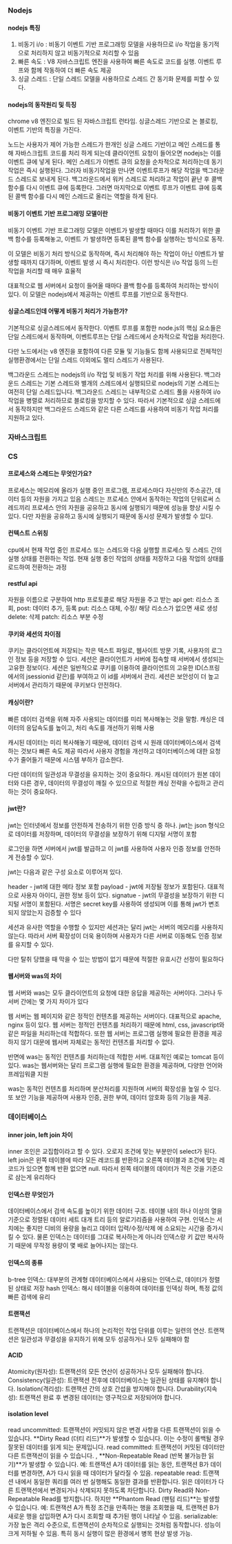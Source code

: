 ### Nodejs
#### nodejs 특징
1. 비동기 i/o : 비동기 이벤트 기반 프로그래밍 모델을 사용하므로 i/o 작업을 동기적으로 처리하지 않고 비동기적으로 처리할 수 있음
2. 빠른 속도 : V8 자바스크립트 엔진을 사용하여 빠른 속도로 코드를 실행. 이벤트 루프와 함께 작동하여 더 빠른 속도 제공
3. 싱글 스레드 : 단일 스레드 모델을 사용하므로 스레드 간 동기화 문제를 피할 수 있다.

#### nodejs의 동작원리 및 득징
chrome v8 엔진으로 빌드 된 자바스크립트 런타임. 싱글스레드 기반으로 논 블로킹, 이벤트 기반의 특징을 가진다.

노드는 사용자가 제어 가능한 스레드가 한개인 싱글 스레드 기반이고 메인 스레드를 통해 자바스크립트 코드를 처리
하게 되는데 클라이언트 요청이 들어오면 nodejs는 이를 이벤트 큐에 넣게 된다.
메인 스레드가 이벤트 큐의 요청을 순차적으로 처리하는데 동기 작업은 즉시 실행된다.
그러자 비동기작업을 만나면 이벤트루프가 해당 작업을 백그라운드 스레드로 보내게 된다.
백그라운드에서 워커 스레드로 처리하고 작업이 끝난 후 콜백함수를 다시 이벤트 큐에 등록한다.
그러면 마지막으로 이벤트 루프가 이벤트 큐에 등록된 콜백 함수를 다시 메인 스레드로 올리는 역할을 하게 된다.


#### 비동기 이벤트 기반 프로그래밍 모델이란
비동기 이벤트 기반 프로그래밍 모델은 이벤트가 발생할 때마다 이를 처리하기 위한 콜백 함수를 등록해놓고, 이벤트
가 발생하면 등록된 콜백 함수를 실행하는 방식으로 동작.

이 모델은 비동기 처리 방식으로 동작하며, 즉시 처리해야 하는 작업이 아닌 이벤트가 발생할 때까지 대기하며, 이벤트
발생 시 즉시 처리한다. 이런 방식은 i/o 작업 등의 느린 작업을 처리할 때 매우 효율적

대표적으로 웹 서버에서 요청이 들어올 때마다 콜백 함수를 등록하여 처리하는 방식이 있다. 이 모델은 nodejs에서 제공하는
이벤트 루프를 기반으로 동작한다.

#### 싱글스레드인데 어떻게 비동기 처리가 가능한가?
기본적으로 싱글스레드에서 동작한다. 이벤트 루프를 포함한 node.js의 핵심 요소들은 단일 스레드에서 동작하며, 이벤트루프는
단일 스레드에서 순차적으로 작업을 처리한다.

다만 노드에서는 v8 엔진을 포함하여 다른 모듈 및 기능들도 함께 사용되므로 전체적인 실행환경에서는 단일 스레드
이외에도 멀티 스레드가 사용된다.

백그라운드 스레드는 nodejs의 i/o 작업 및 비동기 작업 처리를 위해 사용된다. 백그라운드 스레드는 기본 스레드와 별개의
스레드에서 실행되므로 nodejs의 기본 스레드는 여전히 단일 스레드입니다. 백그라운드 스레드는 내부적으로 스레드 풀을
사용하여 i/o 작업을 병렬로 처리하므로 블로킹을 방지할 수 있다. 따라서 기본적으로 싱글 스레드에서 동작하지만
백그라운드 스레드와 같은 다른 스레드를 사용하여 비동기 작업 처리를 지원하고 있다.


### 자바스크립트


### CS
#### 프로세스와 스레드는 무엇인가요?
프로세스는 메모리에 올라가 실행 중인 프로그램, 프로세스마다 자신만의 주소공간, 데이터 등의 자원을 가지고 있음
스레드는 프로세스 안에서 동작하는 작업의 단위로써 스레드끼리 프로세스 안의 자원을 공유하고 동시에 실행되기 때문에 성능을 향상 시킬 수 있다.
다만 자원을 공유하고 동시에 실행되기 때문에 동시성 문제가 발생할 수 있다.


#### 컨텍스트 스위칭
cpu에서 현재 작업 중인 프로세스 또는 스레드와 다음 실행할 프로세스 및 스레드 간의 실행 상태를 전환하는 작업.
현재 실행 중인 작업의 상태를 저장하고 다음 작업의 상태를 로드하여 전환하는 과정


#### restful api
자원을 이름으로 구분하여 http 프로토콜로 해당 자원을 주고 받는 api
get: 리소스 조회, post: 데이터 추가, 등록 put: 리소스 대체, 수정/ 해당 리소스가 없으면 새로 생성 
delete: 삭제 patch: 리소스 부분 수정


#### 쿠키와 세션의 차이점
쿠키는 클라이언트에 저장되는 작은 텍스트 파일로, 웹사이트 방문 기록, 사용자의 로그인 정보 등을 저장할 수 있다.
세션은 클라이언트가 서버에 접속할 때 서버에서 생성되는 고유한 정보이다. 세션은 일반적으로 쿠키를 이용하여
클라이언트의 고유한 ID(스프링에서의 jsessionid 같은)를 부여하고 이 id를 서버에서 관리. 세션은 보안성이 더 높고 
서버에서 관리하기 때문에 쿠키보다 안전하다.

#### 캐싱이란?
빠른 데이터 검색을 위해 자주 사용되는 데이터를 미리 복사해놓는 것을 말함. 캐싱은 데이터의 응답속도를 높이고, 처리 속도를 개선하기 위해 사용

캐시된 데이터는 미리 복사해놓기 때문에, 데이터 검색 시 원래 데이터베이스에서 검색하는 것보다 빠른 속도 제공
따라서 사용자 경험을 개선하고 데이터베이스에 대한 요청 수가 줄어들기 때문에 시스템 부하가 감소한다.

다만 데이터의 일관성과 무결성을 유지하는 것이 중요하다. 캐시된 데이터가 원본 데이터와 다른 경우, 데이터의 
무결성이 깨질 수 있으므로 적절한 캐싱 전략을 수립하고 관리하는 것이 중요하다.

#### jwt란?
jwt는 인터넷에서 정보를 안전하게 전송하기 위한 인증 방식 중 하나. jwt는 json 형식으로 데이터를 저장하며, 데이터의 무결성을 보장하기 위해 디지털 서명이 포함

로그인을 하면 서버에서 jwt를 발급하고 이 jwt를 사용하여 사용자 인증 정보를 안전하게 전송할 수 있다.

jwt는 다음과 같은 구성 요소로 이루어져 있다.

header - jwt에 대한 메타 정보 포함
payload - jwt에 저장될 정보가 포함된다. 대표적으로 사용자 아이디, 권한 정보 등이 있다.
signatue - jwt의 무결성을 보장하기 위한 디지털 서명이 포함된다. 서명은 secret key를 사용하여 생성되며 이를 통해 jwt가 변조되지 않았는지 검증할 수 있다

세션과 유사한 역할을 수행할 수 있지만 세션과는 달리 jwt는 서버의 메모리를 사용하지 않는다.
따라서 서버 확장성이 더욱 용이하며 사용자가 다른 서버로 이동해도 인증 정보를 유지할 수 있다.

다만 탈취 당했을 때 막을 수 있는 방법이 없기 때문에 적절한 유효시간 선정이 필요하다

#### 웹서버와 was의 차이
웹 서버와 was는 모두 클라이언트의 요청에 대한 응답을 제공하는 서버이다. 그러나 두 서버 간에는 몇 가지 차이가 있다

웹 서버는 웹 페이지와 같은 정적인 컨텐츠를 제공하는 서버이다. 대표적으로 apache, nginx 등이 있다.
웹 서버는 정적인 컨텐츠를 처리하기 때문에 html, css, javascript와 같은 파일을 처리하는데 적합하다.
또한 웹 서버는 프로그램 실행에 필요한 환경을 제공하지 않기 대문에 웹서버 자체로는 동적인 컨텐츠를 처리할 수 없다.

반면에 was는 동적인 컨텐츠를 처리하는데 적합한 서버. 대표적인 예로는 tomcat 등이 있다. was는 웹서버와는 달리
프로그램 실행에 필요한 환경을 제공하며, 다양한 언어와 프레임워클 지원

was는 동적인 컨텐츠를 처리하며 분산처리를 지원하며 서버의 확장성을 높일 수 있다. 또 보안 기능을 제공하며
사용자 인증, 권한 부여, 데이터 암호화 등의 기능을 제공. 


### 데이터베이스
#### inner join, left join 차이
inner 조인은 교집합이라고 할 수 있다. 오로지 조건에 맞는 부분만이 select가 된다.
left join은 왼쪽 테이블에 따라 모든 레코드를 반환하고 오른쪽 테이블과 조건에 맞는 레코드가 있으면 함께 반환
없으면 null. 따라서 왼쪽 테이블의 데이터가 적은 것을 기준으로 삼는게 유리하다

#### 인덱스란 무엇인가
데이터베이스에서 검색 속도를 높이기 위한 데이터 구조. 테이블 내의 하나 이상의 열을 기준으로 정렬된 데이터 세트
대개 트리 등의 알로기리즘을 사용하여 구현. 인덱스는 서치에는 좋지만 디비의 용량을 늘리고 데이터 입력/수정/삭제
에 소요되는 시간을 증가시킬 수 있다. 물론 인덱스는 데이터를 그대로 복사하는게 아니라 인덱스랑 키 값만 복사하기 때문에
무작정 용량이 몇 배로 늘어나지는 않는다.

#### 인덱스의 종류
b-tree 인덱스: 대부분의 관계형 데이터베이스에서 사용되는 인덱스로, 데이터가 정렬된 상태로 저장
hash 인덱스: 해시 테이블을 이용하여 데이터를 인덱싱 하며, 특정 값의 빠른 검색에 유리

#### 트랜잭션
트랜잭션은 데이터베이스에서 하나의 논리적인 작업 단위를 이루는 일련의 연산.
트랜잭션은 일관성과 무결성을 유지하기 위해 모두 성공하거나 모두 실패해야 함

#### ACID
Atomicity(원자성): 트랜잭션의 모든 연산이 성공하거나 모두 실패해야 합니다.
Consistency(일관성): 트랜잭션 전후에 데이터베이스는 일관된 상태를 유지해야 합니다.
Isolation(격리성): 트랜잭션 간의 상호 간섭을 방지해야 합니다.
Durability(지속성): 트랜잭션 완료 후 변경된 데이터는 영구적으로 저장되어야 합니다.

#### isolation level
read uncommitted: 트랜잭션이 커밋되지 않은 변경 사항을 다른 트랜잭션이 읽을 수 있습니다. **Dirty Read (더티 리드)**가 발생할 수 있습니다. 이는 수정이 롤백될 경우 잘못된 데이터를 읽게 되는 문제입니다.
read committed: 트랜잭션이 커밋된 데이터만 다른 트랜잭션이 읽을 수 있습니다. , **Non-Repeatable Read (반복 불가능한 읽기)**가 발생할 수 있습니다.
예: 트랜잭션 A가 데이터를 읽는 동안, 트랜잭션 B가 데이터를 변경하면, A가 다시 읽을 때 데이터가 달라질 수 있음.
repeatable read: 트랜잭션 내에서 동일한 쿼리를 여러 번 실행해도 동일한 결과를 반환합니다. 읽은 데이터가 다른 트랜잭션에서 변경되거나 삭제되지 못하도록 차단합니다.
Dirty Read와 Non-Repeatable Read를 방지합니다.
하지만 **Phantom Read (팬텀 리드)**는 발생할 수 있습니다.
예: 트랜잭션 A가 특정 조건을 만족하는 행을 조회했을 때, 트랜잭션 B가 새로운 행을 삽입하면 A가 다시 조회할 때 추가된 행이 나타날 수 있음.
serializable: 가장 높은 격리 수준으로, 트랜잭션이 순차적으로 실행되는 것처럼 동작합니다. 성능이 크게 저하될 수 있음. 특히 동시 실행이 많은 환경에서 병목 현상 발생 가능.
